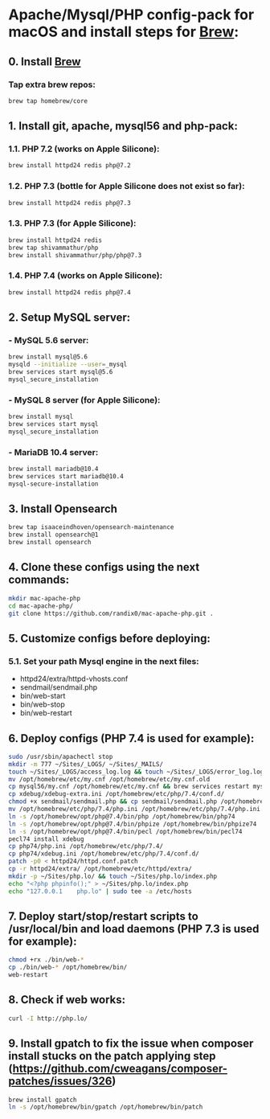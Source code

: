 # Apache/Mysql/PHP config-pack for macOS and install steps for [Brew](https://brew.sh/):

## 0. Install [Brew](https://brew.sh/)
### Tap extra brew repos:
```sh
brew tap homebrew/core
```

## 1. Install git, apache, mysql56 and php-pack:
### 1.1. PHP 7.2 (works on Apple Silicone):
```sh
brew install httpd24 redis php@7.2
```

### 1.2. PHP 7.3 (bottle for Apple Silicone does not exist so far):
```sh
brew install httpd24 redis php@7.3
```

### 1.3. PHP 7.3 (for Apple Silicone):
```sh
brew install httpd24 redis
brew tap shivammathur/php
brew install shivammathur/php/php@7.3
```

### 1.4. PHP 7.4 (works on Apple Silicone):
```sh
brew install httpd24 redis php@7.4
```

## 2. Setup MySQL server:
### - MySQL 5.6 server:
```sh
brew install mysql@5.6
mysqld --initialize --user=_mysql
brew services start mysql@5.6
mysql_secure_installation
```

### - MySQL 8 server (for Apple Silicone):
```sh
brew install mysql
brew services start mysql
mysql_secure_installation
```

### - MariaDB 10.4 server:
```sh
brew install mariadb@10.4
brew services start mariadb@10.4
mysql-secure-installation
```

## 3. Install Opensearch
```sh
brew tap isaaceindhoven/opensearch-maintenance
brew install opensearch@1
brew install opensearch
```

## 4. Clone these configs using the next commands:
```sh
mkdir mac-apache-php
cd mac-apache-php/
git clone https://github.com/randix0/mac-apache-php.git .
```

## 5. Customize configs before deploying:

### 5.1. Set your path Mysql engine in the next files:
- httpd24/extra/httpd-vhosts.conf
- sendmail/sendmail.php
- bin/web-start
- bin/web-stop
- bin/web-restart

## 6. Deploy configs (PHP 7.4 is used for example):
```sh
sudo /usr/sbin/apachectl stop
mkdir -m 777 ~/Sites/_LOGS/ ~/Sites/_MAILS/
touch ~/Sites/_LOGS/access_log.log && touch ~/Sites/_LOGS/error_log.log
mv /opt/homebrew/etc/my.cnf /opt/homebrew/etc/my.cnf.old
cp mysql56/my.cnf /opt/homebrew/etc/my.cnf && brew services restart mysql
cp xdebug/xdebug-extra.ini /opt/homebrew/etc/php/7.4/conf.d/
chmod +x sendmail/sendmail.php && cp sendmail/sendmail.php /opt/homebrew/bin/
mv /opt/homebrew/etc/php/7.4/php.ini /opt/homebrew/etc/php/7.4/php.ini.old
ln -s /opt/homebrew/opt/php@7.4/bin/php /opt/homebrew/bin/php74
ln -s /opt/homebrew/opt/php@7.4/bin/phpize /opt/homebrew/bin/phpize74
ln -s /opt/homebrew/opt/php@7.4/bin/pecl /opt/homebrew/bin/pecl74
pecl74 install xdebug
cp php74/php.ini /opt/homebrew/etc/php/7.4/
cp php74/xdebug.ini /opt/homebrew/etc/php/7.4/conf.d/
patch -p0 < httpd24/httpd.conf.patch
cp -r httpd24/extra/ /opt/homebrew/etc/httpd/extra/
mkdir -p ~/Sites/php.lo/ && touch ~/Sites/php.lo/index.php
echo "<?php phpinfo();" > ~/Sites/php.lo/index.php
echo "127.0.0.1    php.lo" | sudo tee -a /etc/hosts
```

## 7. Deploy start/stop/restart scripts to /usr/local/bin and load daemons (PHP 7.3 is used for example):
```sh
chmod +rx ./bin/web-*
cp ./bin/web-* /opt/homebrew/bin/
web-restart
```

## 8. Check if web works:
```sh
curl -I http://php.lo/
```

## 9. Install gpatch to fix the issue when composer install stucks on the patch applying step (https://github.com/cweagans/composer-patches/issues/326)
```sh
brew install gpatch
ln -s /opt/homebrew/bin/gpatch /opt/homebrew/bin/patch
```